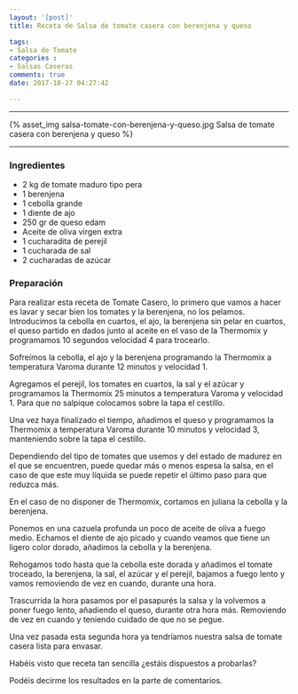 ```yaml
---
layout: '[post]'
title: Receta de Salsa de tomate casera con berenjena y queso

tags:
- Salsa de Tomate
categories :
- Salsas Caseras
comments: true
date: 2017-10-27 04:27:42

---
```

---
{% asset_img salsa-tomate-con-berenjena-y-queso.jpg Salsa de tomate casera con berenjena y queso %}


---


### Ingredientes

- 2 kg de tomate maduro tipo pera
- 1 berenjena
- 1 cebolla grande
- 1 diente de ajo
- 250 gr de queso edam
- Aceite de oliva virgen extra
- 1 cucharadita de perejil
- 1 cucharada de sal
- 2 cucharadas de azúcar

### Preparación

Para realizar esta receta de Tomate Casero, lo primero que vamos a hacer es lavar y secar bien los tomates y la berenjena, no los pelamos.
Introducimos la cebolla en cuartos, el ajo, la berenjena sin pelar en cuartos, el queso partido en dados junto al aceite en el vaso de la Thermomix y programamos 10 segundos velocidad 4 para trocearlo.

Sofreímos la cebolla, el ajo y la berenjena programando la Thermomix a temperatura Varoma durante 12 minutos y velocidad 1.

Agregamos el perejil, los tomates en cuartos, la sal y el azúcar y programamos la Thermomix 25 minutos a temperatura Varoma y velocidad 1. Para que no salpique colocamos sobre la tapa el cestillo.

Una vez haya finalizado el tiempo, añadimos el queso y programamos la Thermomix a temperatura Varoma durante 10 minutos y velocidad 3, manteniendo sobre la tapa el cestillo.

Dependiendo del tipo de tomates que usemos y del estado de madurez en el que se encuentren, puede quedar más o menos espesa la salsa, en el caso de que este muy líquida se puede repetir el último paso para que reduzca más.

En el caso de no disponer de Thermomix, cortamos en juliana la cebolla y la berenjena.

Ponemos en una cazuela profunda un poco de aceite de oliva a fuego medio. Echamos el diente de ajo picado y cuando veamos que tiene un ligero color dorado, añadimos la cebolla y la berenjena.

Rehogamos todo hasta que la cebolla este dorada y añadimos el tomate troceado, la berenjena, la sal, el azúcar y el perejil, bajamos a fuego lento y vamos removiendo de vez en cuando, durante una hora.

Trascurrida la hora pasamos por el pasapurés la salsa y la volvemos a poner fuego lento, añadiendo el queso, durante otra hora más. Removiendo de vez en cuando y teniendo cuidado de que no se pegue.

Una vez pasada esta segunda hora ya tendríamos nuestra salsa de tomate casera lista para envasar.

 Habéis visto que receta tan sencilla ¿estáis dispuestos a probarlas?

 Podéis decirme los resultados en la parte de comentarios.
